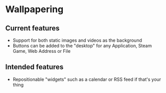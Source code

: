 ﻿# Wallpapering

## Current features

- Support for both static images and videos as the background
- Buttons can be added to the "desktop" for any Application, Steam Game, Web Address or File

## Intended features

- Repositionable "widgets" such as a calendar or RSS feed if that's your thing